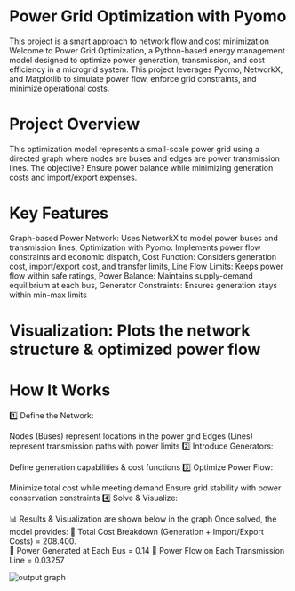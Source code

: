# Power Grid Optimization with Pyomo 

This project is a smart approach to network flow and cost minimization
Welcome to Power Grid Optimization, a Python-based energy management model designed to optimize power generation, transmission, and cost efficiency in a microgrid system.  This project leverages Pyomo, NetworkX, and Matplotlib to simulate power flow, enforce grid constraints, and minimize operational costs.

# Project Overview
This optimization model represents a small-scale power grid using a directed graph where nodes are buses and edges are power transmission lines. The objective? Ensure power balance while minimizing generation costs and import/export expenses.

 # Key Features
Graph-based Power Network: Uses NetworkX to model power buses and transmission lines,
Optimization with Pyomo: Implements power flow constraints and economic dispatch,
Cost Function: Considers generation cost, import/export cost, and transfer limits,
Line Flow Limits: Keeps power flow within safe ratings,
Power Balance: Maintains supply-demand equilibrium at each bus,
Generator Constraints: Ensures generation stays within min-max limits

# Visualization: Plots the network structure & optimized power flow
# How It Works
1️⃣ Define the Network:

Nodes (Buses) represent locations in the power grid
Edges (Lines) represent transmission paths with power limits
2️⃣ Introduce Generators:

Define generation capabilities & cost functions
3️⃣ Optimize Power Flow:

Minimize total cost while meeting demand
Ensure grid stability with power conservation constraints
4️⃣ Solve & Visualize:


📊 Results & Visualization are shown below in the graph
Once solved, the model provides:
📌 Total Cost Breakdown (Generation + Import/Export Costs) = 208.400.<br>
📌 Power Generated at Each Bus = 0.14
📌 Power Flow on Each Transmission Line = 0.03257

![output graph](https://github.com/user-attachments/assets/ee9ec7c2-5352-4396-a6d2-f0ed8fec8ea7)



